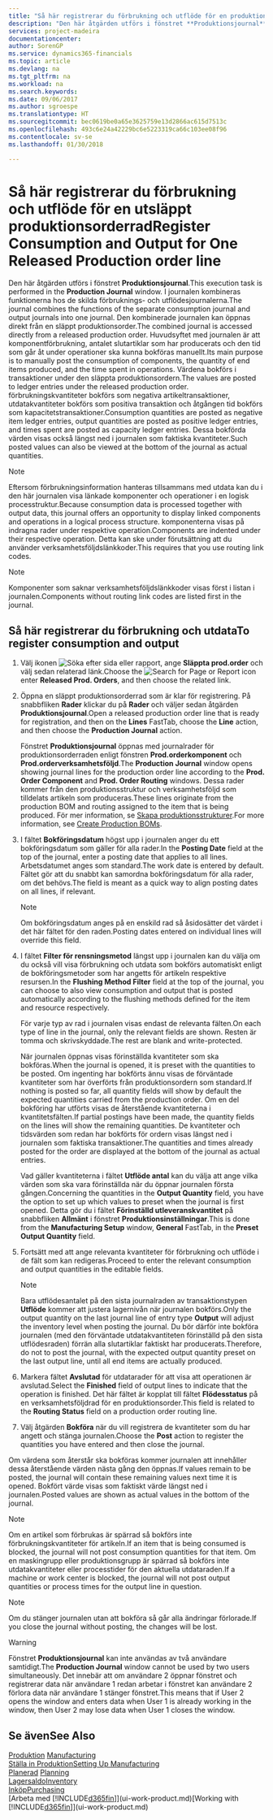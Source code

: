 ```yaml
---
title: "Så här registrerar du förbrukning och utflöde för en produktionsorderrad | Microsoft Docs"
description: "Den här åtgärden utförs i fönstret **Produktionsjournal**. I journalen kombineras funktionerna hos de skilda förbruknings- och utflödesjournalerna. Den kombinerade journalen kan öppnas direkt från en släppt produktionsorder. Huvudsyftet med journalen är att komponentförbrukning, antalet slutartiklar som har producerats och den tid som går åt under operationer ska kunna bokföras manuellt."
services: project-madeira
documentationcenter: 
author: SorenGP
ms.service: dynamics365-financials
ms.topic: article
ms.devlang: na
ms.tgt_pltfrm: na
ms.workload: na
ms.search.keywords: 
ms.date: 09/06/2017
ms.author: sgroespe
ms.translationtype: HT
ms.sourcegitcommit: bec0619be0a65e3625759e13d2866ac615d7513c
ms.openlocfilehash: 493c6e24a42229bc6e5223319ca66c103ee08f96
ms.contentlocale: sv-se
ms.lasthandoff: 01/30/2018

---
```

# <a name="register-consumption-and-output-for-one-released-production-order-line"></a><span data-ttu-id="1c2fd-106">Så här registrerar du förbrukning och utflöde för en utsläppt produktionsorderrad</span><span class="sxs-lookup"><span data-stu-id="1c2fd-106">Register Consumption and Output for One Released Production order line</span></span>
<span data-ttu-id="1c2fd-107">Den här åtgärden utförs i fönstret **Produktionsjournal**.</span><span class="sxs-lookup"><span data-stu-id="1c2fd-107">This execution task is performed in the **Production Journal** window.</span></span> <span data-ttu-id="1c2fd-108">I journalen kombineras funktionerna hos de skilda förbruknings- och utflödesjournalerna.</span><span class="sxs-lookup"><span data-stu-id="1c2fd-108">The journal combines the functions of the separate consumption journal and output journals into one journal.</span></span> <span data-ttu-id="1c2fd-109">Den kombinerade journalen kan öppnas direkt från en släppt produktionsorder.</span><span class="sxs-lookup"><span data-stu-id="1c2fd-109">The combined journal is accessed directly from a released production order.</span></span> <span data-ttu-id="1c2fd-110">Huvudsyftet med journalen är att komponentförbrukning, antalet slutartiklar som har producerats och den tid som går åt under operationer ska kunna bokföras manuellt.</span><span class="sxs-lookup"><span data-stu-id="1c2fd-110">Its main purpose is to manually post the consumption of components, the quantity of end items produced, and the time spent in operations.</span></span> <span data-ttu-id="1c2fd-111">Värdena bokförs i transaktioner under den släppta produktionsordern.</span><span class="sxs-lookup"><span data-stu-id="1c2fd-111">The values are posted to ledger entries under the released production order.</span></span> <span data-ttu-id="1c2fd-112">förbrukningskvantiteter bokförs som negativa artikeltransaktioner, utdatakvantiteter bokförs som positiva transaktion och åtgången tid bokförs som kapacitetstransaktioner.</span><span class="sxs-lookup"><span data-stu-id="1c2fd-112">Consumption quantities are posted as negative item ledger entries, output quantities are posted as positive ledger entries, and times spent are posted as capacity ledger entries.</span></span> <span data-ttu-id="1c2fd-113">Dessa bokförda värden visas också längst ned i journalen som faktiska kvantiteter.</span><span class="sxs-lookup"><span data-stu-id="1c2fd-113">Such posted values can also be viewed at the bottom of the journal as actual quantities.</span></span>  

> [!NOTE]  
>  <span data-ttu-id="1c2fd-114">Eftersom förbrukningsinformation hanteras tillsammans med utdata kan du i den här journalen visa länkade komponenter och operationer i en logisk processtruktur.</span><span class="sxs-lookup"><span data-stu-id="1c2fd-114">Because consumption data is processed together with output data, this journal offers an opportunity to display linked components and operations in a logical process structure.</span></span> <span data-ttu-id="1c2fd-115">komponenterna visas på indragna rader under respektive operation.</span><span class="sxs-lookup"><span data-stu-id="1c2fd-115">Components are indented under their respective operation.</span></span> <span data-ttu-id="1c2fd-116">Detta kan ske under förutsättning att du använder verksamhetsföljdslänkkoder.</span><span class="sxs-lookup"><span data-stu-id="1c2fd-116">This requires that you use routing link codes.</span></span>  

> [!NOTE]  
>  <span data-ttu-id="1c2fd-117">Komponenter som saknar verksamhetsföljdslänkkoder visas först i listan i journalen.</span><span class="sxs-lookup"><span data-stu-id="1c2fd-117">Components without routing link codes are listed first in the journal.</span></span>  

## <a name="to-register-consumption-and-output"></a><span data-ttu-id="1c2fd-118">Så här registrerar du förbrukning och utdata</span><span class="sxs-lookup"><span data-stu-id="1c2fd-118">To register consumption and output</span></span>  
1.  <span data-ttu-id="1c2fd-119">Välj ikonen ![Söka efter sida eller rapport](media/ui-search/search_small.png "Ikonen Söka efter sida eller rapport"), ange **Släppta prod.order** och välj sedan relaterad länk.</span><span class="sxs-lookup"><span data-stu-id="1c2fd-119">Choose the ![Search for Page or Report](media/ui-search/search_small.png "Search for Page or Report icon") icon enter **Released Prod. Orders**, and then choose the related link.</span></span>  
2.  <span data-ttu-id="1c2fd-120">Öppna en släppt produktionsorderrad som är klar för registrering. På snabbfliken **Rader** klickar du på **Rader** och väljer sedan åtgärden **Produktionsjournal**.</span><span class="sxs-lookup"><span data-stu-id="1c2fd-120">Open a released production order line that is ready for registration, and then on the **Lines** FastTab, choose the **Line** action, and then choose the **Production Journal** action.</span></span>  

    <span data-ttu-id="1c2fd-121">Fönstret **Produktionsjournal** öppnas med journalrader för produktionsorderraden enligt fönstren **Prod.orderkomponent** och **Prod.orderverksamhetsföljd**.</span><span class="sxs-lookup"><span data-stu-id="1c2fd-121">The **Production Journal** window opens showing journal lines for the production order line according to the **Prod. Order Component** and **Prod. Order Routing** windows.</span></span> <span data-ttu-id="1c2fd-122">Dessa rader kommer från den produktionsstruktur och verksamhetsföljd som tilldelats artikeln som produceras.</span><span class="sxs-lookup"><span data-stu-id="1c2fd-122">These lines originate from the production BOM and routing assigned to the item that is being produced.</span></span> <span data-ttu-id="1c2fd-123">För mer information, se [Skapa produktionsstrukturer](production-how-to-create-routings.md).</span><span class="sxs-lookup"><span data-stu-id="1c2fd-123">For more information, see [Create Production BOMs](production-how-to-create-routings.md).</span></span>  

3.  <span data-ttu-id="1c2fd-124">I fältet **Bokföringsdatum** högst upp i journalen anger du ett bokföringsdatum som gäller för alla rader.</span><span class="sxs-lookup"><span data-stu-id="1c2fd-124">In the **Posting Date** field at the top of the journal, enter a posting date that applies to all lines.</span></span> <span data-ttu-id="1c2fd-125">Arbetsdatumet anges som standard.</span><span class="sxs-lookup"><span data-stu-id="1c2fd-125">The work date is entered by default.</span></span> <span data-ttu-id="1c2fd-126">Fältet gör att du snabbt kan samordna bokföringsdatum för alla rader, om det behövs.</span><span class="sxs-lookup"><span data-stu-id="1c2fd-126">The field is meant as a quick way to align posting dates on all lines, if relevant.</span></span>  

    > [!NOTE]  
    >  <span data-ttu-id="1c2fd-127">Om bokföringsdatum anges på en enskild rad så åsidosätter det värdet i det här fältet för den raden.</span><span class="sxs-lookup"><span data-stu-id="1c2fd-127">Posting dates entered on individual lines will override this field.</span></span>  

4.  <span data-ttu-id="1c2fd-128">I fältet **Filter för rensningsmetod** längst upp i journalen kan du välja om du också vill visa förbrukning och utdata som bokförs automatiskt enligt de bokföringsmetoder som har angetts för artikeln respektive resursen.</span><span class="sxs-lookup"><span data-stu-id="1c2fd-128">In the **Flushing Method Filter** field at the top of the journal, you can choose to also view consumption and output that is posted automatically according to the flushing methods defined for the item and resource respectively.</span></span>  

    <span data-ttu-id="1c2fd-129">För varje typ av rad i journalen visas endast de relevanta fälten.</span><span class="sxs-lookup"><span data-stu-id="1c2fd-129">On each type of line in the journal, only the relevant fields are shown.</span></span> <span data-ttu-id="1c2fd-130">Resten är tomma och skrivskyddade.</span><span class="sxs-lookup"><span data-stu-id="1c2fd-130">The rest are blank and write-protected.</span></span>  

    <span data-ttu-id="1c2fd-131">När journalen öppnas visas förinställda kvantiteter som ska bokföras.</span><span class="sxs-lookup"><span data-stu-id="1c2fd-131">When the journal is opened, it is preset with the quantities to be posted.</span></span> <span data-ttu-id="1c2fd-132">Om ingenting har bokförts ännu visas de förväntade kvantiteter som har överförts från produktionsordern som standard.</span><span class="sxs-lookup"><span data-stu-id="1c2fd-132">If nothing is posted so far, all quantity fields will show by default the expected quantities carried from the production order.</span></span> <span data-ttu-id="1c2fd-133">Om en del bokföring har utförts visas de återstående kvantiteterna i kvantitetsfälten.</span><span class="sxs-lookup"><span data-stu-id="1c2fd-133">If partial postings have been made, the quantity fields on the lines will show the remaining quantities.</span></span> <span data-ttu-id="1c2fd-134">De kvantiteter och tidsvärden som redan har bokförts för ordern visas längst ned i journalen som faktiska transaktioner.</span><span class="sxs-lookup"><span data-stu-id="1c2fd-134">The quantities and times already posted for the order are displayed at the bottom of the journal as actual entries.</span></span>  

    <span data-ttu-id="1c2fd-135">Vad gäller kvantiteterna i fältet **Utflöde antal** kan du välja att ange vilka värden som ska vara förinställda när du öppnar journalen första gången.</span><span class="sxs-lookup"><span data-stu-id="1c2fd-135">Concerning the quantities in the **Output Quantity** field, you have the option to set up which values to preset when the journal is first opened.</span></span> <span data-ttu-id="1c2fd-136">Detta gör du i fältet **Förinställd utleveranskvantitet** på snabbfliken **Allmänt** i fönstret **Produktionsinställningar**.</span><span class="sxs-lookup"><span data-stu-id="1c2fd-136">This is done from the **Manufacturing Setup** window, **General** FastTab, in the **Preset Output Quantity** field.</span></span> 

5.  <span data-ttu-id="1c2fd-137">Fortsätt med att ange relevanta kvantiteter för förbrukning och utflöde i de fält som kan redigeras.</span><span class="sxs-lookup"><span data-stu-id="1c2fd-137">Proceed to enter the relevant consumption and output quantities in the editable fields.</span></span>  

    > [!NOTE]  
    >  <span data-ttu-id="1c2fd-138">Bara utflödesantalet på den sista journalraden av transaktionstypen **Utflöde** kommer att justera lagernivån när journalen bokförs.</span><span class="sxs-lookup"><span data-stu-id="1c2fd-138">Only the output quantity on the last journal line of entry type **Output** will adjust the inventory level when posting the journal.</span></span> <span data-ttu-id="1c2fd-139">Du bör därför inte bokföra journalen (med den förväntade utdatakvantiteten förinställd på den sista utflödesraden) förrän alla slutartiklar faktiskt har producerats.</span><span class="sxs-lookup"><span data-stu-id="1c2fd-139">Therefore, do not to post the journal, with the expected output quantity preset on the last output line, until all end items are actually produced.</span></span>  

6.  <span data-ttu-id="1c2fd-140">Markera fältet **Avslutad** för utdatarader för att visa att operationen är avslutad.</span><span class="sxs-lookup"><span data-stu-id="1c2fd-140">Select the **Finished** field of output lines to indicate that the operation is finished.</span></span> <span data-ttu-id="1c2fd-141">Det här fältet är kopplat till fältet **Flödesstatus** på en verksamhetsföljdrad för en produktionsorder.</span><span class="sxs-lookup"><span data-stu-id="1c2fd-141">This field is related to the **Routing Status** field on a production order routing line.</span></span>  
7.  <span data-ttu-id="1c2fd-142">Välj åtgärden **Bokföra** när du vill registrera de kvantiteter som du har angett och stänga journalen.</span><span class="sxs-lookup"><span data-stu-id="1c2fd-142">Choose the **Post** action to register the quantities you have entered and then close the journal.</span></span>  

<span data-ttu-id="1c2fd-143">Om värdena som återstår ska bokföras kommer journalen att innehåller dessa återstående värden nästa gång den öppnas.</span><span class="sxs-lookup"><span data-stu-id="1c2fd-143">If values remain to be posted, the journal will contain these remaining values next time it is opened.</span></span> <span data-ttu-id="1c2fd-144">Bokfört värde visas som faktiskt värde längst ned i journalen.</span><span class="sxs-lookup"><span data-stu-id="1c2fd-144">Posted values are shown as actual values in the bottom of the journal.</span></span>  

> [!NOTE]  
>  <span data-ttu-id="1c2fd-145"> Om en artikel som förbrukas är spärrad så bokförs inte förbrukningskvantiteter för artikeln.</span><span class="sxs-lookup"><span data-stu-id="1c2fd-145">If an item that is being consumed is blocked, the journal will not post consumption quantities for that item.</span></span> <span data-ttu-id="1c2fd-146">Om en maskingrupp eller produktionsgrupp är spärrad så bokförs inte utdatakvantiteter eller processtider för den aktuella utdataraden.</span><span class="sxs-lookup"><span data-stu-id="1c2fd-146">If a machine or work center is blocked, the journal will not post output quantities or process times for the output line in question.</span></span>  

> [!NOTE]  
>  <span data-ttu-id="1c2fd-147">Om du stänger journalen utan att bokföra så går alla ändringar förlorade.</span><span class="sxs-lookup"><span data-stu-id="1c2fd-147">If you close the journal without posting, the changes will be lost.</span></span>  

> [!WARNING]  
>  <span data-ttu-id="1c2fd-148">Fönstret **Produktionsjournal** kan inte användas av två användare samtidigt.</span><span class="sxs-lookup"><span data-stu-id="1c2fd-148">The **Production Journal** window cannot be used by two users simultaneously.</span></span> <span data-ttu-id="1c2fd-149">Det innebär att om användare 2 öppnar fönstret och registrerar data när användare 1 redan arbetar i fönstret kan användare 2 förlora data när användare 1 stänger fönstret.</span><span class="sxs-lookup"><span data-stu-id="1c2fd-149">This means that if User 2 opens the window and enters data when User 1 is already working in the window, then User 2 may lose data when User 1 closes the window.</span></span>  

## <a name="see-also"></a><span data-ttu-id="1c2fd-150">Se även</span><span class="sxs-lookup"><span data-stu-id="1c2fd-150">See Also</span></span>  
<span data-ttu-id="1c2fd-151">[Produktion](production-manage-manufacturing.md)  </span><span class="sxs-lookup"><span data-stu-id="1c2fd-151">[Manufacturing](production-manage-manufacturing.md)  </span></span>  
[<span data-ttu-id="1c2fd-152">Ställa in Produktion</span><span class="sxs-lookup"><span data-stu-id="1c2fd-152">Setting Up Manufacturing</span></span>](production-configure-production-processes.md)  
<span data-ttu-id="1c2fd-153">[Planerad](production-planning.md)    </span><span class="sxs-lookup"><span data-stu-id="1c2fd-153">[Planning](production-planning.md)    </span></span>  
[<span data-ttu-id="1c2fd-154">Lagersaldo</span><span class="sxs-lookup"><span data-stu-id="1c2fd-154">Inventory</span></span>](inventory-manage-inventory.md)  
[<span data-ttu-id="1c2fd-155">Inköp</span><span class="sxs-lookup"><span data-stu-id="1c2fd-155">Purchasing</span></span>](purchasing-manage-purchasing.md)  
<span data-ttu-id="1c2fd-156">[Arbeta med [!INCLUDE[d365fin](includes/d365fin_md.md)]](ui-work-product.md)</span><span class="sxs-lookup"><span data-stu-id="1c2fd-156">[Working with [!INCLUDE[d365fin](includes/d365fin_md.md)]](ui-work-product.md)</span></span>

